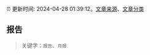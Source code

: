 :alarm_clock: 更新时间: 2024-04-28 01:39:12。[文章来源](/README.md)、[文章分类](/TAGS.md)

## 报告


> 关键字：`报告`、`月报`



